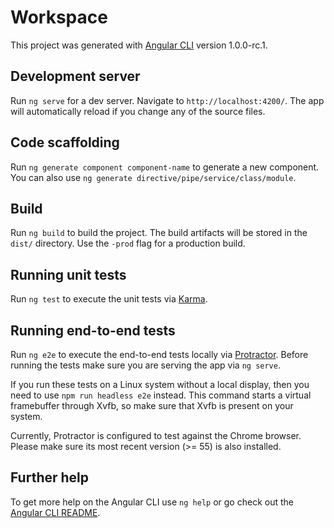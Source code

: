 # Workspace

This project was generated with [Angular CLI](https://github.com/angular/angular-cli) version 1.0.0-rc.1.

## Development server
Run `ng serve` for a dev server. Navigate to `http://localhost:4200/`. The app will automatically reload if you change any of the source files.

## Code scaffolding

Run `ng generate component component-name` to generate a new component. You can also use `ng generate directive/pipe/service/class/module`.

## Build

Run `ng build` to build the project. The build artifacts will be stored in the `dist/` directory. Use the `-prod` flag for a production build.

## Running unit tests

Run `ng test` to execute the unit tests via [Karma](https://karma-runner.github.io).

## Running end-to-end tests

Run `ng e2e` to execute the end-to-end tests locally via [Protractor](http://www.protractortest.org/).
Before running the tests make sure you are serving the app via `ng serve`.

If you run these tests on a Linux system without a local display,
then you need to use `npm run headless e2e` instead.
This command starts a virtual framebuffer through Xvfb,
so make sure that Xvfb is present on your system.

Currently, Protractor is configured to test against the Chrome browser.
Please make sure its most recent version (>= 55) is also installed.

## Further help

To get more help on the Angular CLI use `ng help` or go check out the [Angular CLI README](https://github.com/angular/angular-cli/blob/master/README.md).
